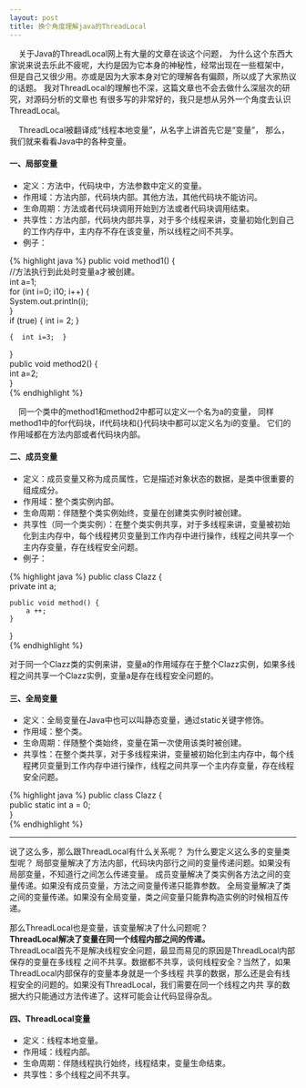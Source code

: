 ```yaml
---
layout: post
title: 换个角度理解java的ThreadLocal 
---
```


&nbsp;&nbsp;&nbsp;&nbsp;关于Java的ThreadLocal网上有大量的文章在谈这个问题，
为什么这个东西大家说来说去乐此不疲呢，大约是因为它本身的神秘性，经常出现在一些框架中，
但是自己又很少用。亦或是因为大家本身对它的理解各有偏颇，所以成了大家热议的话题。 
我对ThreadLocal的理解也不深，这篇文章也不会去做什么深层次的研究，对源码分析的文章也
有很多写的非常好的，我只是想从另外一个角度去认识ThreadLocal。 

&nbsp;&nbsp;&nbsp;&nbsp;ThreadLocal被翻译成“线程本地变量”，从名字上讲首先它是“变量”，
那么，我们就来看看Java中的各种变量。 

#### 一、局部变量 

* 定义：方法中，代码块中，方法参数中定义的变量。 
* 作用域：方法内部，代码块内部。其他方法，其他代码块不能访问。 
* 生命周期：方法或者代码块调用开始到方法或者代码块调用结束。 
* 共享性：方法内部，代码块内部共享，对于多个线程来讲，变量初始化到自己的工作内存中，主内存不存在该变量，所以线程之间不共享。 
* 例子：

{% highlight java %}
public void method1() {  
    //方法执行到此处时变量a才被创建。  
    int a=1;  
    for (int i=0; i10; i++) {  
        System.out.println(i);  
    }  
    if (true) {  int i= 2; }    
    
    {  int i=3;  }  
}  
public void method2() {  
    int a=2;  
}  
{% endhighlight %}

&nbsp;&nbsp;&nbsp;&nbsp;同一个类中的method1和method2中都可以定义一个名为a的变量，
同样method1中的for代码块，if代码块和{}代码块中都可以定义名为i的变量。
它们的作用域都在方法内部或者代码块内部。 

#### 二、成员变量 
* 定义：成员变量又称为成员属性，它是描述对象状态的数据，是类中很重要的组成成分。 
* 作用域：整个类实例内部。 
* 生命周期：伴随整个类实例始终，变量在创建类实例时被创建。 
* 共享性（同一个类实例）：在整个类实例共享，对于多线程来讲，变量被初始化到主内存中，每个线程拷贝变量到工作内存中进行操作，线程之间共享一个主内存变量，存在线程安全问题。 
* 例子： 

{% highlight java %}
public class Clazz {  
    private int a;  
      
    public void method() {  
        a ++;  
    }  
}  
{% endhighlight %}

对于同一个Clazz类的实例来讲，变量a的作用域存在于整个Clazz实例，如果多线程之间共享一个Clazz实例，变量a是存在线程安全问题的。 

#### 三、全局变量 
* 定义：全局变量在Java中也可以叫静态变量，通过static关键字修饰。 
* 作用域：整个类。 
* 生命周期：伴随整个类始终，变量在第一次使用该类时被创建。 
* 共享性：在整个类共享，对于多线程来讲，变量被初始化到主内存中，每个线程拷贝变量到工作内存中进行操作，线程之间共享一个主内存变量，存在线程安全问题。 

{% highlight java %}
public class Clazz {  
    public static int a = 0;  
}  
{% endhighlight %}

<hr/>
说了这么多，那么跟ThreadLocal有什么关系呢？ 
为什么要定义这么多的变量类型呢？  
局部变量解决了方法内部，代码块内部行之间的变量传递问题。如果没有局部变量，不知道行之间怎么传递变量。  
成员变量解决了类实例各方法之间的变量传递。如果没有成员变量，方法之间变量传递只能靠参数。   
全局变量解决了类之间的变量传递。如果没有全局变量，类之间变量只能靠构造实例的时候相互传递。   

那么ThreadLocal也是变量，该变量解决了什么问题呢？   
**ThreadLocal解决了变量在同一个线程内部之间的传递。**   
ThreadLocal首先不是解决线程安全问题，最显而易见的原因是ThreadLocal内部保存的变量在多线程
之间不共享。数据都不共享，谈何线程安全？当然了，如果ThreadLocal内部保存的变量本身就是一个多线程
共享的数据，那么还是会有线程安全的问题的。如果没有ThreadLocal，我们需要在同一个线程之内共
享的数据大约只能通过方法传递了。这样可能会让代码显得杂乱。 

#### 四、ThreadLocal变量 
* 定义：线程本地变量。 
* 作用域：线程内部。 
* 生命周期：伴随线程执行始终，线程结束，变量生命结束。 
* 共享性：多个线程之间不共享。

